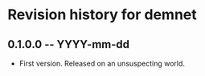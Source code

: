 # Revision history for demnet

## 0.1.0.0 -- YYYY-mm-dd

* First version. Released on an unsuspecting world.
